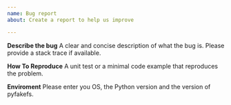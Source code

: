 ```yaml
---
name: Bug report
about: Create a report to help us improve

---
```


**Describe the bug**
A clear and concise description of what the bug is.
Please provide a stack trace if available.

**How To Reproduce**
A unit test or a minimal code example that reproduces the problem.

**Enviroment**
Please enter you OS, the Python version and the version of pyfakefs.
